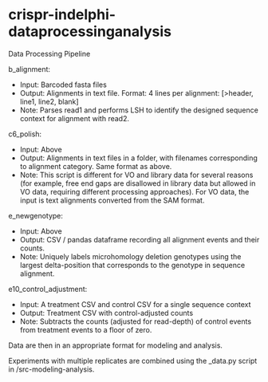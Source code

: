 # crispr-indelphi-dataprocessinganalysis

Data Processing Pipeline

b_alignment:
- Input: Barcoded fasta files
- Output: Alignments in text file. Format: 4 lines per alignment: [>header, line1, line2, blank]
- Note: Parses read1 and performs LSH to identify the designed sequence context for alignment with read2.

c6_polish:
- Input: Above
- Output: Alignments in text files in a folder, with filenames corresponding to alignment category. Same format as above.
- Note: This script is different for VO and library data for several reasons (for example, free end gaps are disallowed in library data but allowed in VO data, requiring different processing approaches). For VO data, the input is text alignments converted from the SAM format.

e_newgenotype:
- Input: Above
- Output: CSV / pandas dataframe recording all alignment events and their counts.
- Note: Uniquely labels microhomology deletion genotypes using the largest delta-position that corresponds to the genotype in sequence alignment.

e10_control_adjustment:
- Input: A treatment CSV and control CSV for a single sequence context
- Output: Treatment CSV with control-adjusted counts
- Note: Subtracts the counts (adjusted for read-depth) of control events from treatment events to a floor of zero.

Data are then in an appropriate format for modeling and analysis.

Experiments with multiple replicates are combined using the \_data.py script in /src-modeling-analysis.

